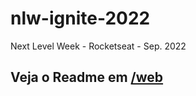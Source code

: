 # nlw-ignite-2022
Next Level Week - Rocketseat - Sep. 2022

## Veja o Readme em [/web](https://github.com/cpt-westphalen/nlw-ignite-2022/tree/main/web)
